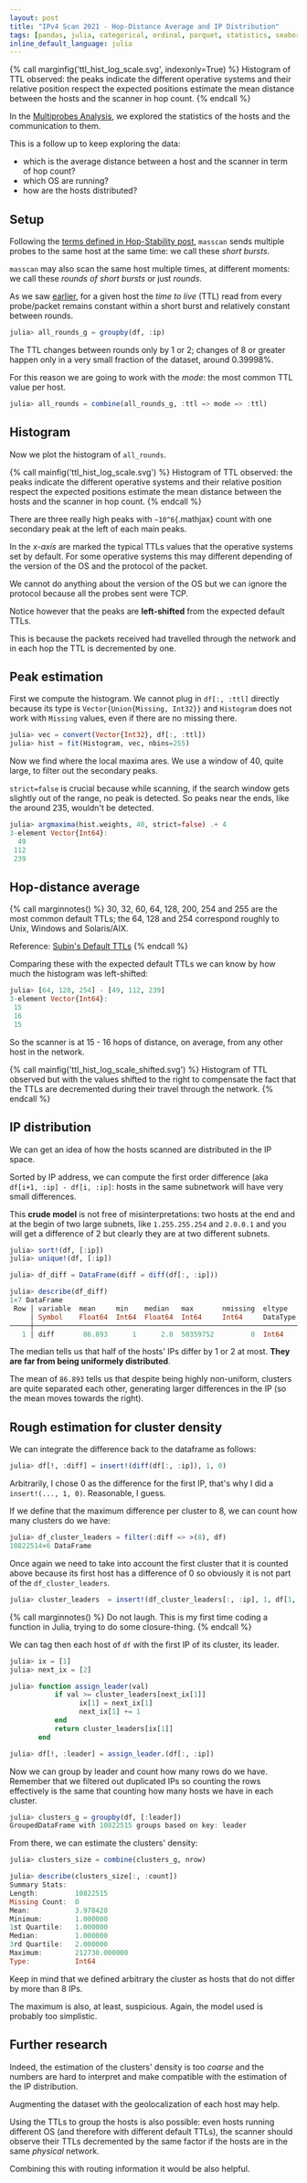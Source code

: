 ```yaml
---
layout: post
title: "IPv4 Scan 2021 - Hop-Distance Average and IP Distribution"
tags: [pandas, julia, categorical, ordinal, parquet, statistics, seaborn]
inline_default_language: julia
---
```


{% call marginfig('ttl_hist_log_scale.svg', indexonly=True) %}
Histogram of TTL observed: the peaks indicate the different operative systems and their relative position respect the expected positions estimate the mean distance between the hosts and the scanner in hop count.
{% endcall %}

In the [Multiprobes Analysis](/articles/2021/09/19/IPv4-Scan-Part-II-Multiprobes-Analysis.html),
we explored the statistics of the hosts and the communication to them.

This is a follow up to keep exploring the data:

 - which is the average distance between a host and the scanner in term
of hop count?
 - which OS are running?
 - how are the hosts distributed?
<!--more-->

## Setup

Following the
[terms defined in Hop-Stability post](/articles/2021/10/16/IPv4-Scan-Part-III-Hop-stability.html),
`masscan` sends multiple probes
to the same host at the same time: we call these *short bursts*.

`masscan` may also scan the same host multiple times, at different
moments: we call these *rounds of short bursts* or just *rounds*.

As we saw
[earlier](/articles/2021/10/16/IPv4-Scan-Part-III-Hop-stability.html),
for a given host the *time to live* (TTL) read
from every probe/packet remains constant within a short burst
and relatively constant between rounds.

```julia
julia> all_rounds_g = groupby(df, :ip)
```

The TTL changes between rounds only by 1 or 2; changes of 8 or greater
happen only in a very small fraction of the dataset, around 0.39998%.

For this reason we are going to work with the *mode*: the most common TTL
value per host.

```julia
julia> all_rounds = combine(all_rounds_g, :ttl => mode => :ttl)
```

## Histogram

Now we plot the histogram of `all_rounds`.

{% call mainfig('ttl_hist_log_scale.svg') %}
Histogram of TTL observed: the peaks indicate the different operative systems
and their relative position respect the expected positions estimate
the mean distance between the hosts and the scanner in hop count.
{% endcall %}

There are three really high peaks with `~10^6`{.mathjax} count
with one secondary peak at the left of each main peaks.

In the *x-axis* are marked the typical TTLs values that the operative systems
set by default. For some operative systems this may different depending
of the version of the OS and the protocol of the packet.

We cannot do anything about the version of the OS but we can ignore the
protocol because all the probes sent were TCP.

Notice however that the peaks are **left-shifted** from the expected default
TTLs.

This is because the packets received had travelled through the network and in
each hop the TTL is decremented by one.


## Peak estimation

First we compute the histogram. We cannot plug in `df[:, :ttl]`
directly because its type is `Vector{Union{Missing, Int32}}` and
`Histogram` does not work with `Missing` values, even if there are no
missing there.

```julia
julia> vec = convert(Vector{Int32}, df[:, :ttl])
julia> hist = fit(Histogram, vec, nbins=255)
```

Now we find where the local maxima ares. We use a window of 40, quite
large, to filter out the secondary peaks.

`strict=false` is crucial because while scanning, if the search window
gets slightly out of the range, no peak is detected. So peaks near the
ends, like the around 235, wouldn't be detected.

```julia
julia> argmaxima(hist.weights, 40, strict=false) .+ 4
3-element Vector{Int64}:
  49
 112
 239
```

## Hop-distance average

{% call marginnotes() %}
30, 32, 60, 64, 128, 200, 254 and 255 are the most common default TTLs;
the 64, 128 and 254 correspond roughly to Unix, Windows and Solaris/AIX.

Reference: [Subin&apos;s Default TTLs](https://subinsb.com/default-device-ttl-values/)
 {% endcall %}

Comparing these with the expected default TTLs we can know by how much
the histogram was left-shifted:

```julia
julia> [64, 128, 254] - [49, 112, 239]
3-element Vector{Int64}:
 15
 16
 15
```

So the scanner is at 15 - 16 hops of distance, on average, from any
other host in the network.

{% call mainfig('ttl_hist_log_scale_shifted.svg') %}
Histogram of TTL observed but with the values shifted to the right
to compensate the fact that the TTLs are decremented during their travel
through the network.
{% endcall %}

## IP distribution

We can get an idea of how the hosts scanned are distributed in the IP
space.

Sorted by IP address, we can compute the first order difference (aka
`df[i+1, :ip] - df[i, :ip]`: hosts in the same subnetwork will have very
small differences.

This **crude model** is not free of misinterpretations: two hosts
at the end and at the begin of two large subnets, like `1.255.255.254`
and `2.0.0.1` and you will get a difference of 2 but clearly they are at
two different subnets.

```julia
julia> sort!(df, [:ip])
julia> unique!(df, [:ip])

julia> df_diff = DataFrame(diff = diff(df[:, :ip]))

julia> describe(df_diff)
1×7 DataFrame
 Row │ variable  mean     min    median   max       nmissing  eltype
     │ Symbol    Float64  Int64  Float64  Int64     Int64     DataType
─────┼─────────────────────────────────────────────────────────────────
   1 │ diff       86.893      1      2.0  50359752         0  Int64
```

The median tells us that half of the hosts' IPs differ by 1 or 2 at
most. **They are far from being uniformely distributed**.

The mean of `86.893` tells us that despite being highly non-uniform,
clusters are quite separated each other, generating larger differences in the
IP (so the mean moves towards the right).

## Rough estimation for cluster density

We can integrate the difference back to the dataframe as follows:

```julia
julia> df[!, :diff] = insert!(diff(df[:, :ip]), 1, 0)
```

Arbitrarily, I chose 0 as the difference for the first IP, that's why
I did a `insert!(..., 1, 0)`. Reasonable, I guess.

If we define that the maximum difference per cluster to 8, we can count
how many clusters do we have:

```julia
julia> df_cluster_leaders = filter(:diff => >(8), df)
10822514×6 DataFrame
```

Once again we need to take into account the first cluster that it is
counted above because its first host has a difference of 0 so obviously
it is not part of the `df_cluster_leaders`.

```julia
julia> cluster_leaders  = insert!(df_cluster_leaders[:, :ip], 1, df[1, :ip])
```

{% call marginnotes() %}
Do not laugh. This is my first time coding a function in Julia, trying
to do some closure-thing.
 {% endcall %}

We can tag then each host of `df` with the first IP of its cluster,
its leader.

```julia
julia> ix = [1]
julia> next_ix = [2]

julia> function assign_leader(val)
           if val >= cluster_leaders[next_ix[1]]
                 ix[1] = next_ix[1]
                 next_ix[1] += 1
           end
           return cluster_leaders[ix[1]]
       end

julia> df[!, :leader] = assign_leader.(df[:, :ip])
```

Now we can group by leader and count how many rows do we have. Remember
that we filtered out duplicated IPs so counting the rows effectively is
the same that counting how many hosts we have in each cluster.

```julia
julia> clusters_g = groupby(df, [:leader])
GroupedDataFrame with 10822515 groups based on key: leader
```

From there, we can estimate the clusters' density:

```julia
julia> clusters_size = combine(clusters_g, nrow)

julia> describe(clusters_size[:, :count])
Summary Stats:
Length:         10822515
Missing Count:  0
Mean:           3.978428
Minimum:        1.000000
1st Quartile:   1.000000
Median:         1.000000
3rd Quartile:   2.000000
Maximum:        212730.000000
Type:           Int64
```

Keep in mind that we defined arbitrary the cluster as hosts that do not
differ by more than 8 IPs.

The maximum is also, at least, suspicious. Again, the model used is
probably too simplistic.

## Further research

Indeed, the estimation of the clusters' density is too *coarse* and the
numbers are hard to interpret and make compatible with the estimation of
the IP distribution.

Augmenting the dataset with the geolocalization of each host may
help.

Using the TTLs to group the hosts is also possible: even hosts running
different OS (and therefore with different default TTLs), the scanner
should observe their TTLs decremented by the same factor if the hosts are
in the same *physical* network.

Combining this with routing information it would be also helpful.


